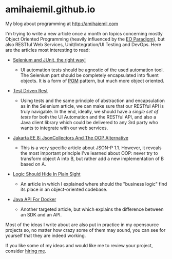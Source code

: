 # amihaiemil.github.io

My blog about programming at http://amihaiemil.com

I'm trying to write a new article once a month on topics concerning mostly Object Oriented Programming (heavily influenced by the [EO Paradigm](https://www.elegantobjects.org/)), but also RESTful Web Services, Unit/Integration/UI Testing and DevOps. Here are the articles most interesting to read:

* [Selenium and JUnit, the right way!](https://www.amihaiemil.com/2017/01/24/selenium-and-junit-the-right-way.html)
  * UI automation tests should be agnostic of the used automation tool.
    The Selenium part should be completely encapsulated into fluent objects.
    It is a form of [POM](https://www.toptal.com/selenium/test-automation-in-selenium-using-page-object-model-and-page-factory) pattern, but much more object oriented.

* [Test Driven Rest](https://www.amihaiemil.com/2017/05/03/test-driven-rest.html)
  * Using tests and the same principle of abstraction and encapsulation as in the Selenium article, we can make sure that our RESTful API is truly
    navigable. In the end, ideally, we should have a *single set of tests* for both the UI Automation and the RESTful API, and also a Java client library which could
    be delivered to any 3rd party who wants to integrate with our web services.

* [Jakarta EE 8: JsonCollectors And The OOP Alternative](https://www.amihaiemil.com/2017/10/16/javaee8-jsoncollectors-oop-alternative.html)
  * This is a very specific article about JSON-P 1.1. However, it reveals the most important principle I've learned about OOP:
  never try to transform object A into B, but rather add a new implementation of B based on A.

* [Logic Should Hide In Plain Sight](https://www.amihaiemil.com/2018/07/22/logic-should-hide-in-plain-sight.html)
  * An article in which I explained where should the "business logic" find its place in an object-oriented codebase.

* [Java API For Docker](https://www.amihaiemil.com/2018/03/10/java-api-for-docker.html)
  * Another targeted article, but which explains the difference between an SDK and an API.

Most of the ideas I write about are also put in practice in my opensource projects so, no matter how crazy some of them may sound, you can see for yourself that they are indeed working.

If you like some of my ideas and would like me to review your project, consider [hiring me](https://www.amihaiemil.com/hireme/hire.html).

